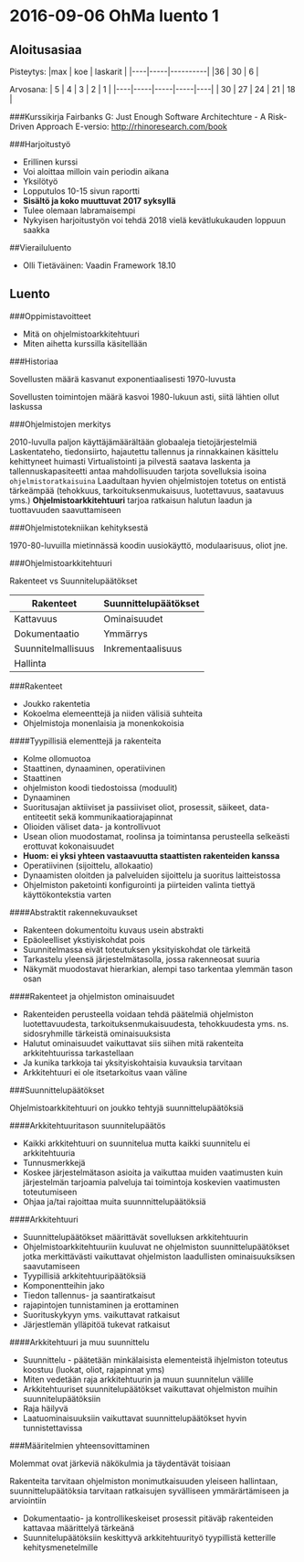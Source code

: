 2016-09-06 OhMa luento 1
========================

Aloitusasiaa
------------

Pisteytys:
|max | koe | laskarit |
|----|-----|----------|
|36  | 30  | 6        |

Arvosana:
| 5  |  4  |  3  |  2  | 1  |
|----|-----|-----|-----|----|
| 30 |  27 |  24 |  21 | 18 |

###Kurssikirja
Fairbanks G: Just Enough Software Architechture - A Risk-Driven Approach
E-versio:
http://rhinoresearch.com/book
 
###Harjoitustyö
* Erillinen kurssi
* Voi aloittaa milloin vain periodin aikana
* Yksilötyö
* Lopputulos 10-15 sivun raportti
* **Sisältö ja koko muuttuvat 2017 syksyllä**
* Tulee olemaan labramaisempi
* Nykyisen harjoitustyön voi tehdä 2018 vielä kevätlukukauden loppuun saakka

##Vierailuluento
* Olli Tietäväinen: Vaadin Framework 18.10

Luento
------

###Oppimistavoitteet
* Mitä on ohjelmistoarkkitehtuuri
* Miten aihetta kurssilla käsitellään

###Historiaa

Sovellusten määrä kasvanut exponentiaalisesti 1970-luvusta

Sovellusten toimintojen määrä kasvoi 1980-lukuun asti, siitä lähtien ollut laskussa

###Ohjelmistojen merkitys

2010-luvulla paljon käyttäjämäärältään globaaleja tietojärjestelmiä
Laskentateho, tiedonsiirto, hajautettu tallennus ja rinnakkainen käsittelu kehittyneet huimasti
Virtualistointi ja pilvestä saatava laskenta ja tallennuskapasiteetti antaa mahdollisuuden tarjota sovelluksia isoina `ohjelmistoratkaisuina`
Laadultaan hyvien ohjelmistojen totetus on entistä tärkeämpää (tehokkuus, tarkoituksenmukaisuus, luotettavuus, saatavuus yms.)
**Ohjelmistoarkkitehtuuri** tarjoa ratkaisun halutun laadun ja tuottavuuden saavuttamiseen

###Ohjelmistotekniikan kehityksestä

1970-80-luvuilla mietinnässä koodin uusiokäyttö, modulaarisuus, oliot jne.

###Ohjelmistoarkkitehtuuri

Rakenteet vs Suunnitelupäätökset

|Rakenteet           | Suunnittelupäätökset |
|--------------------|----------------------|
|Kattavuus           | Ominaisuudet         |
|Dokumentaatio       | Ymmärrys             |
|Suunnitelmallisuus  | Inkrementaalisuus    |
|Hallinta            |                      |

###Rakenteet

* Joukko rakentetia
* Kokoelma elemeenttejä ja niiden välisiä suhteita
* Ohjelmistoja monenlaisia ja monenkokoisia

####Tyypillisiä elementtejä ja rakenteita
* Kolme ollomuotoa
 * Staattinen, dynaaminen, operatiivinen
* Staattinen 
 * ohjelmiston koodi tiedostoissa (moduulit)
* Dynaaminen
 * Suoritusajan aktiiviset ja passiiviset oliot, prosessit, säikeet, data-entiteetit sekä kommunikaatiorajapinnat
 * Olioiden väliset data- ja kontrollivuot
 * Usean olion muodostamat, roolinsa ja toimintansa perusteella selkeästi erottuvat kokonaisuudet
 * **Huom: ei yksi yhteen vastaavuutta staattisten rakenteiden kanssa**
* Operatiivinen (sijoittelu, allokaatio)
 * Dynaamisten oloitden ja palveluiden sijoittelu ja suoritus laitteistossa
 * Ohjelmiston paketointi konfigurointi ja piirteiden valinta tiettyä käyttökontekstia varten

####Abstraktit rakennekuvaukset
* Rakenteen dokumentoitu kuvaus usein abstrakti
 * Epäoleelliset ykstiyiskohdat pois
 * Suunnitelmassa eivät toteutuksen yksityiskohdat ole tärkeitä
 * Tarkastelu yleensä järjestelmätasolla, jossa rakenneosat suuria
 * Näkymät muodostavat hierarkian, alempi taso tarkentaa ylemmän tason osan

####Rakenteet ja ohjelmiston ominaisuudet
* Rakenteiden perusteella voidaan tehdä päätelmiä ohjelmiston luotettavuudesta, tarkoituksenmukaisuudesta, tehokkuudesta yms. ns. sidosryhmille tärkeistä ominaisuuksista
* Halutut ominaisuudet vaikuttavat siis siihen mitä rakenteita arkkitehtuurissa tarkastellaan
 * Ja kunika tarkkoja tai yksityiskohtaisia kuvauksia tarvitaan
* Arkkitehtuuri ei ole itsetarkoitus vaan väline

###Suunnittelupäätökset

Ohjelmistoarkkitehtuuri on joukko tehtyjä suunnittelupäätöksiä

####Arkkitehtuuritason suunnitelupäätös
* Kaikki arkkitehtuuri on suunnitelua mutta kaikki suunnitelu ei arkkitehtuuria
* Tunnusmerkkejä
 * Koskee järjestelmätason asioita ja vaikuttaa muiden vaatimusten kuin järjestelmän tarjoamia palveluja tai toimintoja koskevien vaatimusten toteutumiseen
 * Ohjaa ja/tai rajoittaa muita suunnnittelupäätöksiä

####Arkkitehtuuri
* Suunnittelupäätökset määrittävät sovelluksen arkkitehtuurin
* Ohjelmistoarkkitehtuuriin kuuluvat ne ohjelmiston suunnittelupäätökset jotka merkittävästi vaikuttavat ohjelmiston laadullisten ominaisuuksiksen saavutamiseen
* Tyypillisiä arkkitehtuuripäätöksiä
 * Komponentteihin jako
 * Tiedon tallennus- ja saantiratkaisut
 * rajapintojen tunnistaminen ja erottaminen
 * Suorituskykyyn yms. vaikuttavat ratkaisut
 * Järjestlemän ylläpitöä tukevat ratkaisut

####Arkkitehtuuri ja muu suunnittelu
* Suunnittelu - päätetään minkälaisista elementeistä ihjelmiston toteutus koostuu (luokat, oliot, rajapinnat yms)
* Miten vedetään raja arkkitehtuurin ja muun suunnitelun välille
* Arkkitehtuuriset suunnitelupäätökset vaikuttavat ohjelmiston muihin suunnitelupäätöksiin
* Raja häilyvä
* Laatuominaisuuksiin vaikuttavat suunnittelupäätökset hyvin tunnistettavissa

###Määritelmien yhteensovittaminen

Molemmat ovat järkeviä näkökulmia ja täydentävät toisiaan

Rakenteita tarvitaan ohjelmiston monimutkaisuuden yleiseen hallintaan, suunnittelupäätöksia tarvitaan ratkaisujen syvälliseen ymmärärtämiseen ja arviointiin
* Dokumentaatio- ja kontrollikeskeiset prosessit pitäväþ rakenteiden kattavaa määrittelyä tärkeänä
* Suunnitelupäätöksiin keskittyvä arkkitehtuurityö tyypillistä ketterille kehitysmenetelmille 
